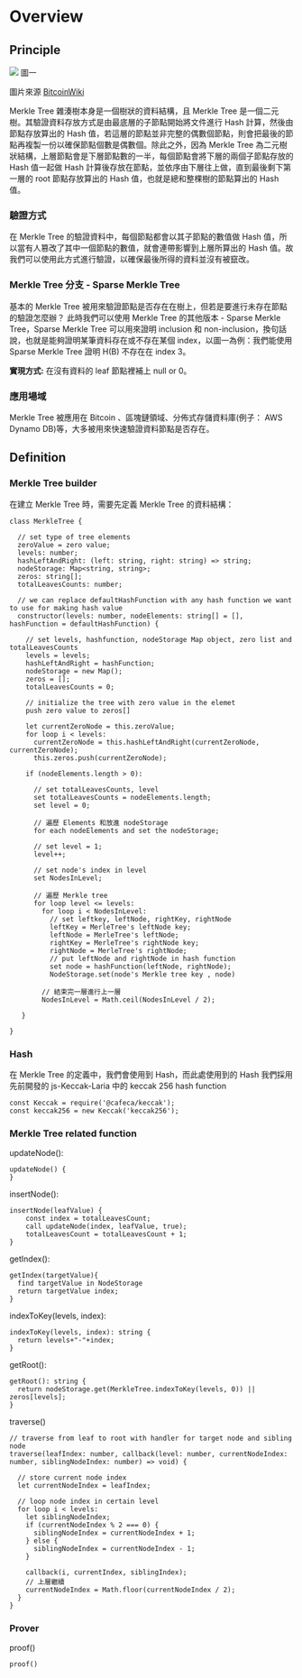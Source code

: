# Overview
## Principle
![](https://i.imgur.com/kngYziw.png)
圖一

圖片來源 [BitcoinWiki](https://en.bitcoinwiki.org/wiki/Main_Page)

Merkle Tree 雜湊樹本身是一個樹狀的資料結構，且 Merkle Tree 是一個二元樹。其驗證資料存放方式是由最底層的子節點開始將文件進行 Hash 計算，然後由節點存放算出的 Hash 值，若這層的節點並非完整的偶數個節點，則會把最後的節點再複製一份以確保節點個數是偶數個。除此之外，因為 Merkle Tree 為二元樹狀結構，上層節點會是下層節點數的一半，每個節點會將下層的兩個子節點存放的 Hash 值一起做 Hash 計算後存放在節點，並依序由下層往上做，直到最後剩下第一層的 root 節點存放算出的 Hash 值，也就是總和整棵樹的節點算出的 Hash 值。
### 驗證方式
在 Merkle Tree 的驗證資料中，每個節點都會以其子節點的數值做 Hash 值，所以當有人篡改了其中一個節點的數值，就會連帶影響到上層所算出的 Hash 值。故我們可以使用此方式進行驗證，以確保最後所得的資料並沒有被竄改。

### Merkle Tree 分支 - Sparse Merkle Tree
基本的 Merkle Tree 被用來驗證節點是否存在在樹上，但若是要進行未存在節點的驗證怎麼辦？
此時我們可以使用 Merkle Tree 的其他版本 - Sparse Merkle Tree，Sparse Merkle Tree 可以用來證明 inclusion 和 non-inclusion，換句話說，也就是能夠證明某筆資料存在或不存在某個 index，以圖一為例：我們能使用 Sparse Merkle Tree 證明 H(B) 不存在在 index 3。

**實現方式:** 在沒有資料的 leaf 節點裡補上 null or 0。

### 應用場域
Merkle Tree 被應用在 Bitcoin 、區塊鏈領域、分佈式存儲資料庫(例子： AWS Dynamo DB)等，大多被用來快速驗證資料節點是否存在。

## Definition
### Merkle Tree builder
在建立 Merkle Tree 時，需要先定義 Merkle Tree 的資料結構：

```
class MerkleTree {
  
  // set type of tree elements
  zeroValue = zero value;
  levels: number;
  hashLeftAndRight: (left: string, right: string) => string;
  nodeStorage: Map<string, string>;
  zeros: string[];
  totalLeavesCounts: number;
  
  // we can replace defaultHashFunction with any hash function we want to use for making hash value
  constructor(levels: number, nodeElements: string[] = [], hashFunction = defaultHashFunction) {
  
    // set levels, hashfunction, nodeStorage Map object, zero list and totalLeavesCounts
    levels = levels;
    hashLeftAndRight = hashFunction;
    nodeStorage = new Map();
    zeros = [];
    totalLeavesCounts = 0;
    
    // initialize the tree with zero value in the elemet
    push zero value to zeros[]
   
    let currentZeroNode = this.zeroValue;
    for loop i < levels:
      currentZeroNode = this.hashLeftAndRight(currentZeroNode, currentZeroNode);
      this.zeros.push(currentZeroNode);
    
    if (nodeElements.length > 0):
    
      // set totalLeavesCounts, level
      set totalLeavesCounts = nodeElements.length;
      set level = 0;
      
      // 遍歷 Elements 和放進 nodeStorage
      for each nodeElements and set the nodeStorage;
      
      // set level = 1;
      level++;
      
      // set node's index in level
      set NodesInLevel;
      
      // 遍歷 Merkle tree
      for loop level <= levels:
        for loop i < NodesInLevel:
          // set leftkey, leftNode, rightKey, rightNode
          leftKey = MerleTree's leftNode key;
          leftNode = MerleTree's leftNode;
          rightKey = MerleTree's rightNode key;
          rightNode = MerleTree's rightNode;
          // put leftNode and rightNode in hash function
          set node = hashFunction(leftNode, rightNode);
          NodeStorage.set(node's Merkle tree key , node)
        
        // 結束完一層進行上一層
        NodesInLevel = Math.ceil(NodesInLevel / 2);
      
   }
   
}

```
### Hash
在 Merkle Tree 的定義中，我們會使用到 Hash，而此處使用到的 Hash 我們採用先前開發的 js-Keccak-Laria 中的 keccak 256 hash function
```
const Keccak = require('@cafeca/keccak');
const keccak256 = new Keccak('keccak256'); 
```
### Merkle Tree related function
updateNode():
```
updateNode() {
}
```
insertNode():
```
insertNode(leafValue) {
    const index = totalLeavesCount;
    call updateNode(index, leafValue, true);
    totalLeavesCount = totalLeavesCount + 1;
}
```
getIndex():
```
getIndex(targetValue){
  find targetValue in NodeStorage
  return targetValue index;
}
```
indexToKey(levels, index):
```
indexToKey(levels, index): string {
  return levels+"-"+index;
}
```
getRoot():
```
getRoot(): string {
  return nodeStorage.get(MerkleTree.indexToKey(levels, 0)) || zeros[levels];
}
```

traverse()
```
// traverse from leaf to root with handler for target node and sibling node
traverse(leafIndex: number, callback(level: number, currentNodeIndex: number, siblingNodeIndex: number) => void) {
  
  // store current node index
  let currentNodeIndex = leafIndex;
  
  // loop node index in certain level 
  for loop i < levels:
    let siblingNodeIndex;
    if (currentNodeIndex % 2 === 0) {
      siblingNodeIndex = currentNodeIndex + 1;
    } else {
      siblingNodeIndex = currentNodeIndex - 1;
    }

    callback(i, currentIndex, siblingIndex);
    // 上層繼續
    currentNodeIndex = Math.floor(currentNodeIndex / 2);
  }
}
```

### Prover
proof()
```
proof()
```
